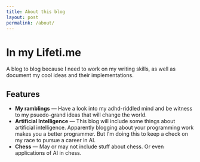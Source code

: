 ```yaml
---
title: About this blog
layout: post
permalink: /about/
---
```


In my Lifeti.me
======================

A blog to blog because I need to work on my writing skills, as well as document my cool ideas and their implementations.


Features
-------

* **My ramblings** — Have a look into my adhd-riddled mind and be witness to my psuedo-grand ideas that will change the world. 
* **Artificial Intelligence** — This blog will include some things about artificial intelligence. Apparently blogging about your programming work makes you a better programmer. But I'm doing this to keep a check on my race to pursue a career in AI.
* **Chess** — May or may not include stuff about chess. Or even applications of AI in chess.